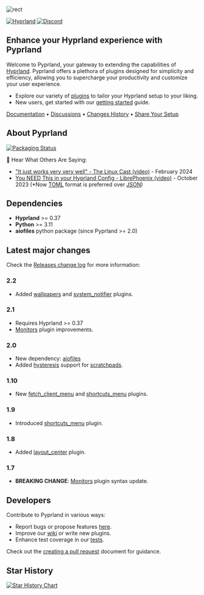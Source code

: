 ![rect](https://github.com/hyprland-community/pyprland/assets/238622/3fab93b6-6445-4e7b-b757-035095b5c8e8)

[![Hyprland](https://img.shields.io/badge/Made%20for-Hyprland-blue)](https://github.com/hyprwm/Hyprland)
[![Discord](https://img.shields.io/discord/1055990214411169892?label=discord)](https://discord.gg/zzWqvcKRMy)

## Enhance your Hyprland experience with Pyprland

Welcome to Pyprland, your gateway to extending the capabilities of [Hyprland](https://hyprland.org/). Pyprland offers a plethora of plugins designed for simplicity and efficiency, allowing you to supercharge your productivity and customize your user experience.

- Explore our variety of [plugins](https://github.com/hyprland-community/pyprland/wiki/Plugins) to tailor your Hyprland setup to your liking.
- New users, get started with our [getting started](https://github.com/hyprland-community/pyprland/wiki/Getting-started) guide.


[Documentation](https://github.com/hyprland-community/pyprland/wiki) • [Discussions](https://github.com/hyprland-community/pyprland/discussions) • [Changes History](https://github.com/hyprland-community/pyprland/releases) • [Share Your Setup](https://github.com/hyprland-community/pyprland/discussions/46)


## About Pyprland

[![Packaging Status](https://repology.org/badge/vertical-allrepos/pyprland.svg)](https://repology.org/project/pyprland/versions)

🎉 Hear What Others Are Saying:
- ["It just works very very well" - The Linux Cast (video)](https://youtu.be/Cjn0SFyyucY?si=hGb0TM9IDvlbcD6A&t=131) - February 2024
- [You NEED This in your Hyprland Config - LibrePhoenix (video)](https://www.youtube.com/watch?v=CwGlm-rpok4) - October 2023 (*Now [TOML](https://toml.io/en/) format is preferred over [JSON](https://www.w3schools.com/js/js_json_intro.asp))


## Dependencies

- **Hyprland** >= 0.37
- **Python** >= 3.11
- **aiofiles** python package (since Pyprland >= 2.0)

## Latest major changes

Check the [Releases change log](https://github.com/hyprland-community/pyprland/releases) for more information:

### 2.2

- Added [wallpapers](https://github.com/hyprland-community/pyprland/wiki/wallpapers) and [system_notifier](https://github.com/hyprland-community/pyprland/wiki/system_notifier) plugins.

### 2.1

- Requires Hyprland >= 0.37
- [Monitors](https://github.com/hyprland-community/pyprland/wiki/monitors) plugin improvements.

### 2.0

- New dependency: [aiofiles](https://pypi.org/project/aiofiles/)
- Added [hysteresis](https://github.com/hyprland-community/pyprland/wiki/scratchpads#hysteresis-optional) support for [scratchpads](https://github.com/hyprland-community/pyprland/wiki/scratchpads).

### 1.10

- New [fetch_client_menu](https://github.com/hyprland-community/pyprland/wiki/fetch_client_menu) and [shortcuts_menu](https://github.com/hyprland-community/pyprland/wiki/shortcuts_menu) plugins.

### 1.9

- Introduced [shortcuts_menu](https://github.com/hyprland-community/pyprland/wiki/shortcuts_menu) plugin.

### 1.8

- Added [layout_center](https://github.com/hyprland-community/pyprland/wiki/layout_center) plugin.

### 1.7

- **BREAKING CHANGE**: [Monitors](https://github.com/hyprland-community/pyprland/wiki/monitors) plugin syntax update.

## Developers

Contribute to Pyprland in various ways:
- Report bugs or propose features [here](https://github.com/hyprland-community/pyprland/issues).
- Improve our [wiki](https://github.com/hyprland-community/pyprland/wiki) or write new plugins.
- Enhance test coverage in our [tests](https://github.com/hyprland-community/pyprland/tree/main/tests).

Check out the [creating a pull request](https://docs.github.com/fr/pull-requests/collaborating-with-pull-requests/proposing-changes-to-your-work-with-pull-requests/creating-a-pull-request) document for guidance.

## Star History

[![Star History Chart](https://api.star-history.com/svg?repos=fdev31/pyprland&type=Timeline)](https://star-history.com/#fdev31/pyprland&Date)
